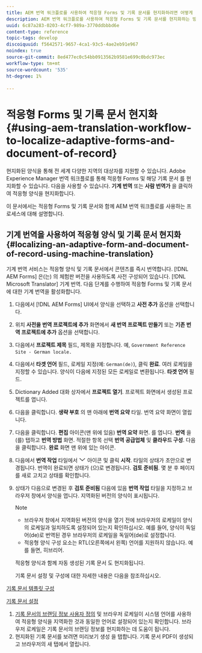 ```yaml
---
title: AEM 번역 워크플로를 사용하여 적응형 Forms 및 기록 문서를 현지화하려면 어떻게 해야 합니까?
description: AEM 번역 워크플로를 사용하여 적응형 Forms 및 기록 문서를 현지화하는 방법에 대해 알아봅니다.
uuid: 6c87a283-0203-4cf7-989a-3770ddbbbd6e
content-type: reference
topic-tags: develop
discoiquuid: f5642571-9657-4ca1-93c5-4ae2eb91e967
noindex: true
source-git-commit: 8ed477ec0c54bb0913562b9581e699c0bdc973ec
workflow-type: tm+mt
source-wordcount: '535'
ht-degree: 1%

---
```



# 적응형 Forms 및 기록 문서 현지화{#using-aem-translation-workflow-to-localize-adaptive-forms-and-document-of-record}

현지화된 양식을 통해 전 세계 다양한 지역의 대상자를 지원할 수 있습니다. Adobe Experience Manager 번역 워크플로를 통해 적응형 Forms 및 해당 기록 문서 를 현지화할 수 있습니다. 다음을 사용할 수 있습니다. **기계 번역** 또는 **사람 번역가** 을 클릭하여 적응형 양식을 현지화합니다.

이 문서에서는 적응형 Forms 및 기록 문서와 함께 AEM 번역 워크플로를 사용하는 프로세스에 대해 설명합니다.

## 기계 번역을 사용하여 적응형 양식 및 기록 문서 현지화 {#localizing-an-adaptive-form-and-document-of-record-using-machine-translation}

기계 번역 서비스는 적응형 양식 및 기록 문서에서 콘텐츠를 즉시 번역합니다. [!DNL AEM Forms] 은(는) 의 체험판 버전을 사용하도록 사전 구성되어 있습니다. [!DNL Microsoft Translator] 기계 번역. 다음 단계를 수행하여 적응형 Forms 및 기록 문서에 대한 기계 번역을 활성화합니다.

1. 다음에서 [!DNL AEM Forms] UI에서 양식을 선택하고 **사전 추가** 옵션을 선택합니다.
1. 위치 **사전을 번역 프로젝트에 추가** 화면에서 **새 번역 프로젝트 만들기** 또는 **기존 번역 프로젝트에 추가** 옵션을 선택합니다.
1. 다음에서 **프로젝트 제목** 필드, 제목을 지정합니다. 예, `Government Reference Site - German locale.`
1. 다음에서 **타겟 언어** 필드, 로케일 지정(예: `German(de)`), 클릭 **완료**. 여러 로케일을 지정할 수 있습니다. 양식이 다음에 지정된 모든 로케일로 변환됩니다. **타겟 언어** 필드.
1. Dictionary Added 대화 상자에서 **프로젝트 열기**. 프로젝트 화면에서 생성된 프로젝트를 엽니다.
1. 다음을 클릭합니다. **생략 부호** 의 맨 아래에 **번역 요약** 타일. 번역 요약 화면이 열립니다.
1. 다음을 클릭합니다. **편집** 아이콘(맨 위에 있음) **번역 요약** 화면. 를 엽니다. **번역** 을(를) 탭하고 **번역 방법** 화면. 적절한 항목 선택 **번역 공급업체** 및 **클라우드 구성**. 다음을 클릭합니다. **완료** 화면 맨 위에 있는 아이콘.
1. 다음에서 **번역 작업** 타일에서 ![aem62forms_downarrow](assets/aem62forms_downarrow.png) 아이콘 및 클릭 **시작**. 타일의 상태가 초안으로 변경됩니다. 번역이 완료되면 상태가 (으)로 변경됩니다. **검토 준비됨**. 몇 분 후 페이지를 새로 고치고 상태를 확인합니다.
1. 상태가 다음으로 변경된 후 **검토 준비됨** 다음에 있음 **번역 작업** 타일을 지정하고 브라우저 창에서 양식을 엽니다. 지역화된 버전의 양식이 표시됩니다.

   >[!NOTE]
   >
   >* 브라우저 창에서 지역화된 버전의 양식을 열기 전에 브라우저의 로케일이 양식의 로케일과 일치하도록 설정되어 있는지 확인하십시오. 예를 들어, 양식이 독일어(de)로 번역된 경우 브라우저의 로케일을 독일어(de)로 설정합니다.
   >* 적응형 양식 구성 요소는 RTL(오른쪽에서 왼쪽) 언어를 지원하지 않습니다. 예를 들면, 히브리어.

   적응형 양식과 함께 자동 생성된 기록 문서 도 현지화됩니다.

   기록 문서 설정 및 구성에 대한 자세한 내용은 다음을 참조하십시오.

[기록 문서 템플릿 구성](generate-document-of-record-for-non-xfa-based-adaptive-forms.md#p-document-of-record-template-configuration-p)

[기록 문서 설정](generate-document-of-record-for-non-xfa-based-adaptive-forms.md#p-document-of-record-settings-p)

1. [기록 문서의 브랜딩 정보 사용자 정의](generate-document-of-record-for-non-xfa-based-adaptive-forms.md) 및 브라우저 로케일이 시스템 언어를 사용하여 적응형 양식을 지역화한 것과 동일한 언어로 설정되어 있는지 확인합니다. 브라우저 로케일은 기록 문서의 브랜딩 정보를 현지화하는 데 도움이 됩니다.
1. 현지화된 기록 문서를 보려면 미리보기 생성 을 탭합니다. 기록 문서 PDF이 생성되고 브라우저의 새 탭에서 열립니다.

<!-- ## Localizing an Adaptive Form and its Document of Record using Human Translation {#localizing-an-adaptive-form-and-its-document-of-record-using-human-translation}

In Human translation the content is sent to a translation provider and translated by professional translators. When complete, the translated content is returned and imported into AEM. When your translation provider is integrated with AEM, content is automatically sent between AEM and the translation provider.

For translation, a dictionary containing files in XLIFF format is shared with the professional translators. The dictionary includes a separate XLIFF file for each locale. Each XLIFF file contains text that is displayed to the end users and placeholders for the corresponding localized text.

Perform the following steps to localize a form and its Document of Record using Human Translators:

1. [Connect AEM with your translation service provider](/help/sites-administering/tc-tic.md) and [create translation integration framework configurations](/help/sites-administering/tc-tic.md).

1. [Associate the pages of your language master](/help/sites-administering/tc-tic.md) with the translation service and framework configurations.

1. [Identify the type of content](/help/sites-administering/tc-rules.md) to translate.

1. [Prepare the content for translation](/help/sites-administering/tc-prep.md) by authoring the language master and creating the root pages of language copies.

1. [Create translation projects](/help/sites-administering/tc-manage.md) to gather the content to translate and to prepare the translation process.

1. Use the translation projects to [manage the content translation process](/help/sites-administering/tc-manage.md).

>[!NOTE]
>
>* Adaptive Form components do not support right to left (RTL) languages. For example, Hebrew.
> -->

